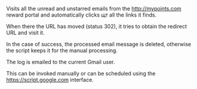 
Visits all the unread and unstarred emails from the http://mypoints.com reward portal
and automatically clicks щт all the links it finds.

When there the URL has moved (status 302), it tries to obtain the redirect URL and visit it.

In the case of success, the processed email message is deleted, otherwise the script keeps it
for the manual processing.

The log is emailed to the current Gmail user.

This can be invoked manually or can be scheduled using the https://script.google.com interface.
